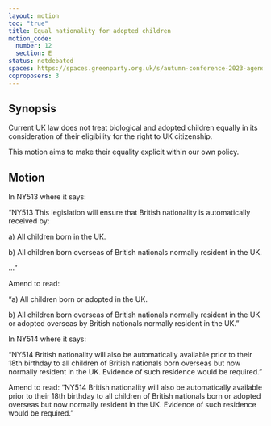 ```yaml
---
layout: motion
toc: "true"
title: Equal nationality for adopted children
motion_code:
  number: 12
  section: E
status: notdebated
spaces: https://spaces.greenparty.org.uk/s/autumn-conference-2023-agenda-forum/post/post/view?id=11056
coproposers: 3
---
```

## Synopsis

Current UK law does not treat biological and adopted children equally in its consideration of their eligibility for the right to UK citizenship.

This motion aims to make their equality explicit within our own policy.

## Motion

In NY513 where it says:

“NY513 This legislation will ensure that British nationality is automatically received by:

a) All children born in the UK.

b) All children born overseas of British nationals normally resident in the UK.

...”

Amend to read:

“a) All children born or adopted in the UK.

b) All children born overseas of British nationals normally resident in the UK or adopted overseas by British nationals normally resident in the UK.”

In NY514 where it says:

“NY514 British nationality will also be automatically available prior to their 18th birthday to all children of British nationals born overseas but now normally resident in the UK. Evidence of such residence would be required.”

Amend to read: “NY514 British nationality will also be automatically available prior to their 18th birthday to all children of British nationals born or adopted overseas but now normally resident in the UK. Evidence of such residence would be required.”